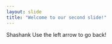 ```yaml
---
layout: slide
title: "Welcome to our second slide!"
---
```

Shashank
Use the left arrow to go back!
